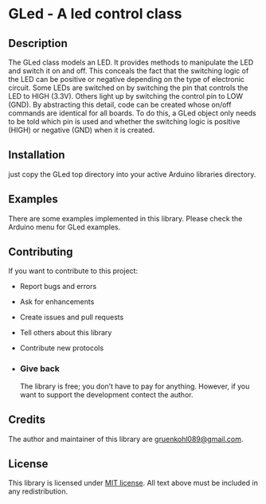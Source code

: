 # GLed - A led control class

## Description

The GLed class models an LED. It provides methods to manipulate the LED
and switch it on and off. This conceals the fact that the switching logic of the
LED can be positive or negative depending on the type of electronic circuit.
Some LEDs are switched on by switching the pin that controls the LED to HIGH (3.3V).
Others light up by switching the control pin to LOW (GND). By abstracting this detail,
code can be created whose on/off commands are identical for all boards.
To do this, a GLed object only needs to be told which pin is used and whether
the switching logic is positive (HIGH) or negative (GND) when it is created.

## Installation

just copy the GLed top directory into your active Arduino libraries directory.

## Examples

  There are some  examples implemented in this library. 
  Please check the Arduino menu for GLed examples.
  
## Contributing

If you want to contribute to this project:

- Report bugs and errors
- Ask for enhancements
- Create issues and pull requests
- Tell others about this library
- Contribute new protocols


- ### Give back

    The library is free; you don’t have to pay for anything. However, if you want to support the development contect the author.

## Credits

The author and maintainer of this library are <gruenkohl089@gmail.com>.

## License

This library is licensed under [MIT license](https://opensource.org/licenses/MIT). All text above must be included in any redistribution.
